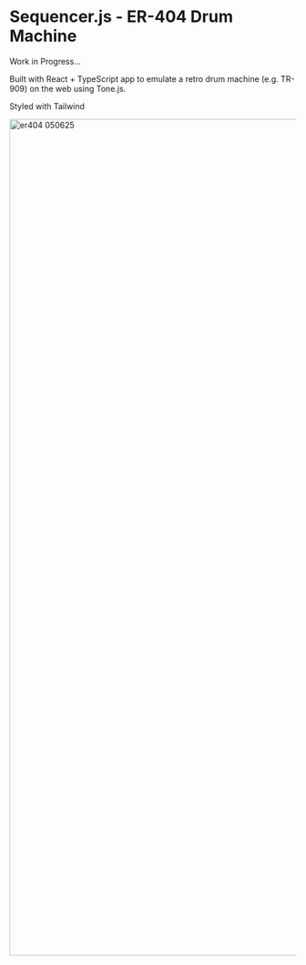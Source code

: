 # Sequencer.js - ER-404 Drum Machine

Work in Progress...

Built with React + TypeScript app to emulate a retro drum machine (e.g. TR-909) on the web using Tone.js. 

Styled with Tailwind 

<img width="1470" alt="er404 050625" src="https://github.com/user-attachments/assets/967f5892-8fea-4482-8b90-44a74096af83" />
